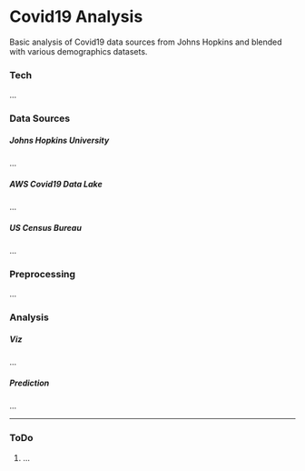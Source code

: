 # Covid19 Analysis
Basic analysis of Covid19 data sources from Johns Hopkins and blended with various demographics datasets.

### Tech
...

### Data Sources

##### Johns Hopkins University
...

##### AWS Covid19 Data Lake
...

##### US Census Bureau
...

### Preprocessing
...

### Analysis

##### Viz
...

##### Prediction
...

---

### ToDo
1. ...
